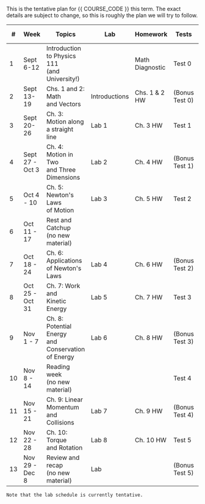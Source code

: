 This is the tentative plan for {{ COURSE_CODE }} this term.
The exact details are subject to change, so this is roughly the plan we will try to follow.

| #  | Week            | Topics                                                   | Lab | Homework        | Tests          | Concepts Tested              |
|----|-----------------|----------------------------------------------------------|---- | ----------------|----------------|------------------------------|
| 1  | Sept 6-12       | Introduction to Physics 111 <br />(and University!)      |  | Math Diagnostic | Test 0         | Course policies              |
| 2  | Sept 13-19      | Chs. 1 and 2: Math <br />and Vectors                     | Introductions | Chs. 1 & 2 HW   | (Bonus Test 0) | -                            |
| 3  | Sept 20-26      | Ch. 3: Motion along <br />a straight line                | Lab 1 | Ch. 3 HW        | Test 1         | Math and Vectors             |
| 4  | Sept 27 - Oct 3 | Ch. 4: Motion in Two <br />and Three Dimensions          | Lab 2 | Ch. 4 HW        | (Bonus Test 1) | -                            |
| 5  | Oct 4 - 10      | Ch. 5: Newton's Laws <br />of Motion                     | Lab 3 | Ch. 5 HW        | Test 2         | Kinematics in 1D, 2D, and 3D |
| 6  | Oct 11 - 17     | Rest and Catchup <br />(no new material)                 |  |                 |                |                              |
| 7  | Oct 18 - 24     | Ch. 6: Applications <br />of Newton's Laws               | Lab 4 | Ch. 6 HW        | (Bonus Test 2) | -                            |
| 8  | Oct 25 - Oct 31 | Ch. 7: Work and <br />Kinetic Energy                     | Lab 5 | Ch. 7 HW        | Test 3         | Forces                       |
| 9  | Nov 1 - 7       | Ch. 8: Potential Energy <br />and Conservation of Energy | Lab 6 | Ch. 8 HW        | (Bonus Test 3) | -                            |
| 10 | Nov 8 - 14      | Reading week <br />(no new material)                     |  |                 | Test 4         | Energy and Work              |
| 11 | Nov 15 - 21     | Ch. 9: Linear Momentum <br />and Collisions              | Lab 7 | Ch. 9 HW        | (Bonus Test 4) | -                            |
| 12 | Nov 22 - 28     | Ch. 10: Torque <br />and Rotation                        | Lab 8 | Ch. 10 HW       | Test 5         | Momentum and Impulse         |
| 13 | Nov 29 - Dec 8  | Review and recap <br />(no new material)                 | Lab |                 | (Bonus Test 5) | -                            |

```{note}
Note that the lab schedule is currently tentative.
``` 